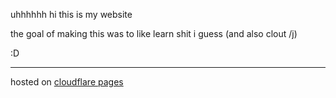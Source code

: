 uhhhhhh hi this is my website

the goal of making this was to like learn shit i guess (and also clout /j)

:D

<hr />

hosted on [cloudflare pages](https://pages.cloudflare.com)
